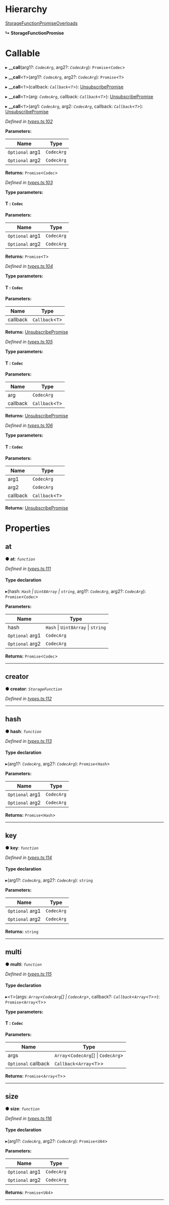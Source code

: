 

# Hierarchy

 [StorageFunctionPromiseOverloads](_types_.storagefunctionpromiseoverloads.md)

**↳ StorageFunctionPromise**

# Callable
▸ **__call**(arg1?: *`CodecArg`*, arg2?: *`CodecArg`*): `Promise`<`Codec`>

▸ **__call**<`T`>(arg1?: *`CodecArg`*, arg2?: *`CodecArg`*): `Promise`<`T`>

▸ **__call**<`T`>(callback: *`Callback`<`T`>*): [UnsubscribePromise](../modules/_types_.md#unsubscribepromise)

▸ **__call**<`T`>(arg: *`CodecArg`*, callback: *`Callback`<`T`>*): [UnsubscribePromise](../modules/_types_.md#unsubscribepromise)

▸ **__call**<`T`>(arg1: *`CodecArg`*, arg2: *`CodecArg`*, callback: *`Callback`<`T`>*): [UnsubscribePromise](../modules/_types_.md#unsubscribepromise)

*Defined in [types.ts:102](https://github.com/polkadot-js/api/blob/d38ccd1/packages/api/src/types.ts#L102)*

**Parameters:**

| Name | Type |
| ------ | ------ |
| `Optional` arg1 | `CodecArg` |
| `Optional` arg2 | `CodecArg` |

**Returns:** `Promise`<`Codec`>

*Defined in [types.ts:103](https://github.com/polkadot-js/api/blob/d38ccd1/packages/api/src/types.ts#L103)*

**Type parameters:**

#### T :  `Codec`
**Parameters:**

| Name | Type |
| ------ | ------ |
| `Optional` arg1 | `CodecArg` |
| `Optional` arg2 | `CodecArg` |

**Returns:** `Promise`<`T`>

*Defined in [types.ts:104](https://github.com/polkadot-js/api/blob/d38ccd1/packages/api/src/types.ts#L104)*

**Type parameters:**

#### T :  `Codec`
**Parameters:**

| Name | Type |
| ------ | ------ |
| callback | `Callback`<`T`> |

**Returns:** [UnsubscribePromise](../modules/_types_.md#unsubscribepromise)

*Defined in [types.ts:105](https://github.com/polkadot-js/api/blob/d38ccd1/packages/api/src/types.ts#L105)*

**Type parameters:**

#### T :  `Codec`
**Parameters:**

| Name | Type |
| ------ | ------ |
| arg | `CodecArg` |
| callback | `Callback`<`T`> |

**Returns:** [UnsubscribePromise](../modules/_types_.md#unsubscribepromise)

*Defined in [types.ts:106](https://github.com/polkadot-js/api/blob/d38ccd1/packages/api/src/types.ts#L106)*

**Type parameters:**

#### T :  `Codec`
**Parameters:**

| Name | Type |
| ------ | ------ |
| arg1 | `CodecArg` |
| arg2 | `CodecArg` |
| callback | `Callback`<`T`> |

**Returns:** [UnsubscribePromise](../modules/_types_.md#unsubscribepromise)

# Properties

<a id="at"></a>

##  at

**● at**: *`function`*

*Defined in [types.ts:111](https://github.com/polkadot-js/api/blob/d38ccd1/packages/api/src/types.ts#L111)*

#### Type declaration
▸(hash: *`Hash` \| `Uint8Array` \| `string`*, arg1?: *`CodecArg`*, arg2?: *`CodecArg`*): `Promise`<`Codec`>

**Parameters:**

| Name | Type |
| ------ | ------ |
| hash | `Hash` \| `Uint8Array` \| `string` |
| `Optional` arg1 | `CodecArg` |
| `Optional` arg2 | `CodecArg` |

**Returns:** `Promise`<`Codec`>

___
<a id="creator"></a>

##  creator

**● creator**: *`StorageFunction`*

*Defined in [types.ts:112](https://github.com/polkadot-js/api/blob/d38ccd1/packages/api/src/types.ts#L112)*

___
<a id="hash"></a>

##  hash

**● hash**: *`function`*

*Defined in [types.ts:113](https://github.com/polkadot-js/api/blob/d38ccd1/packages/api/src/types.ts#L113)*

#### Type declaration
▸(arg1?: *`CodecArg`*, arg2?: *`CodecArg`*): `Promise`<`Hash`>

**Parameters:**

| Name | Type |
| ------ | ------ |
| `Optional` arg1 | `CodecArg` |
| `Optional` arg2 | `CodecArg` |

**Returns:** `Promise`<`Hash`>

___
<a id="key"></a>

##  key

**● key**: *`function`*

*Defined in [types.ts:114](https://github.com/polkadot-js/api/blob/d38ccd1/packages/api/src/types.ts#L114)*

#### Type declaration
▸(arg1?: *`CodecArg`*, arg2?: *`CodecArg`*): `string`

**Parameters:**

| Name | Type |
| ------ | ------ |
| `Optional` arg1 | `CodecArg` |
| `Optional` arg2 | `CodecArg` |

**Returns:** `string`

___
<a id="multi"></a>

##  multi

**● multi**: *`function`*

*Defined in [types.ts:115](https://github.com/polkadot-js/api/blob/d38ccd1/packages/api/src/types.ts#L115)*

#### Type declaration
▸<`T`>(args: *`Array`<`CodecArg`[] \| `CodecArg`>*, callback?: *`Callback`<`Array`<`T`>>*): `Promise`<`Array`<`T`>>

**Type parameters:**

#### T :  `Codec`
**Parameters:**

| Name | Type |
| ------ | ------ |
| args | `Array`<`CodecArg`[] \| `CodecArg`> |
| `Optional` callback | `Callback`<`Array`<`T`>> |

**Returns:** `Promise`<`Array`<`T`>>

___
<a id="size"></a>

##  size

**● size**: *`function`*

*Defined in [types.ts:116](https://github.com/polkadot-js/api/blob/d38ccd1/packages/api/src/types.ts#L116)*

#### Type declaration
▸(arg1?: *`CodecArg`*, arg2?: *`CodecArg`*): `Promise`<`U64`>

**Parameters:**

| Name | Type |
| ------ | ------ |
| `Optional` arg1 | `CodecArg` |
| `Optional` arg2 | `CodecArg` |

**Returns:** `Promise`<`U64`>

___

